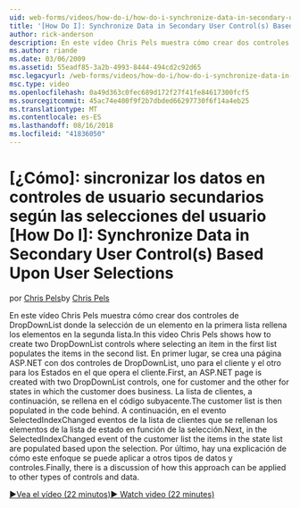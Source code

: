 ```yaml
---
uid: web-forms/videos/how-do-i/how-do-i-synchronize-data-in-secondary-user-controls-based-upon-user-selections
title: '[How Do I]: Synchronize Data in Secondary User Control(s) Based Upon User Selections | Microsoft Docs'
author: rick-anderson
description: En este vídeo Chris Pels muestra cómo crear dos controles de DropDownList donde la selección de un elemento en la primera lista rellena los elementos en la segunda lista. Primera persona...
ms.author: riande
ms.date: 03/06/2009
ms.assetid: 55eadf85-3a2b-4993-8444-494cd2c92d65
msc.legacyurl: /web-forms/videos/how-do-i/how-do-i-synchronize-data-in-secondary-user-controls-based-upon-user-selections
msc.type: video
ms.openlocfilehash: 0a49d363c0fec689d172f27f41fe84617300fcf5
ms.sourcegitcommit: 45ac74e400f9f2b7dbded66297730f6f14a4eb25
ms.translationtype: MT
ms.contentlocale: es-ES
ms.lasthandoff: 08/16/2018
ms.locfileid: "41836050"
---
```

<a name="how-do-i-synchronize-data-in-secondary-user-controls-based-upon-user-selections"></a>[¿Cómo]: sincronizar los datos en controles de usuario secundarios según las selecciones del usuario
[How Do I]: Synchronize Data in Secondary User Control(s) Based Upon User Selections
====================
<span data-ttu-id="0e763-104">por [Chris Pels](https://twitter.com/chrispels)</span><span class="sxs-lookup"><span data-stu-id="0e763-104">by [Chris Pels](https://twitter.com/chrispels)</span></span>

<span data-ttu-id="0e763-105">En este vídeo Chris Pels muestra cómo crear dos controles de DropDownList donde la selección de un elemento en la primera lista rellena los elementos en la segunda lista.</span><span class="sxs-lookup"><span data-stu-id="0e763-105">In this video Chris Pels shows how to create two DropDownList controls where selecting an item in the first list populates the items in the second list.</span></span> <span data-ttu-id="0e763-106">En primer lugar, se crea una página ASP.NET con dos controles de DropDownList, uno para el cliente y el otro para los Estados en el que opera el cliente.</span><span class="sxs-lookup"><span data-stu-id="0e763-106">First, an ASP.NET page is created with two DropDownList controls, one for customer and the other for states in which the customer does business.</span></span> <span data-ttu-id="0e763-107">La lista de clientes, a continuación, se rellena en el código subyacente.</span><span class="sxs-lookup"><span data-stu-id="0e763-107">The customer list is then populated in the code behind.</span></span> <span data-ttu-id="0e763-108">A continuación, en el evento SelectedIndexChanged eventos de la lista de clientes que se rellenan los elementos de la lista de estado en función de la selección.</span><span class="sxs-lookup"><span data-stu-id="0e763-108">Next, in the SelectedIndexChanged event of the customer list the items in the state list are populated based upon the selection.</span></span> <span data-ttu-id="0e763-109">Por último, hay una explicación de cómo este enfoque se puede aplicar a otros tipos de datos y controles.</span><span class="sxs-lookup"><span data-stu-id="0e763-109">Finally, there is a discussion of how this approach can be applied to other types of controls and data.</span></span>

[<span data-ttu-id="0e763-110">&#9654;Vea el vídeo (22 minutos)</span><span class="sxs-lookup"><span data-stu-id="0e763-110">&#9654; Watch video (22 minutes)</span></span>](https://channel9.msdn.com/Blogs/ASP-NET-Site-Videos/how-do-i-synchronize-data-in-secondary-user-controls-based-upon-user-selections)
